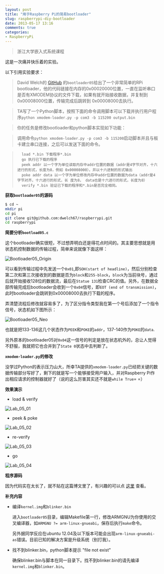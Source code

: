 ```yaml
---
layout: post
title: "用于Raspberry Pi的简易bootloader"
slug: raspberrypi-diy-bootloader
date: 2013-05-17 13:16
comments: true
categories:
- RaspberryPi
---
```


> 浙江大学嵌入式系统课程

这是一次痛并快乐着的实验。

以下引用实验要求：

> David Welch的 [GitHub](https://github.com/dwelch67/raspberrypi) 的`bootloader05`给出了一个非常简单的RPi bootloader，他的代码链接在内存的0x00020000位置，一直在监听串口是否有XMODEM协议的文件下载，如果有就开始接收数据，并复制到0x00008000位置，传输完成后跳转到 0x00008000去执行。

> TA写了一个Python脚本，按照下面的命令调用脚本可以下载并执行用户程序`python xmodem-loader.py -p com3 -b 115200 output.bin`

> 你的任务是修改bootloader和python脚本实现如下功能：

> 调用命令`python xmodem-loader.py -p com3 -b 115200`启动脚本并且与板卡建立串口连接，之后可以发送下面的命令。

> 		load *.bin 下载程序*.bin
> 		go 执行已下载的程序
> 		peek addr 以一个字为单位读取内存中addr位置的数据（addr是4字节对齐，十六进行的形式，长度为8，例如 0x00008000），并以十六进制的形式输出
> 		poke addr data 以一个字为单位修改内存中addr位置的数据为data（addr是4字节对齐，十六进行的形式，长 度为8， data也是十六进行的形式，长度为8）
> 		verify *.bin 验证已下载的程序和*.bin是否完全相同。
<!-- more -->
**获取`bootloader05`的源码**

```bash
$ cd ~
mkdir pi
cd pi
git clone git@github.com:dwelch67/raspberrypi.git
cd raspberrypi
```

**简要分析`bootload05.c`**

这个bootloader确实很短，不过想弄明白还是得花点时间的。其主要思想就是用状态机控制数据的传输过程，简单来说就像下面这样：

![Bootloader05_Origin](http://img.nilennoct.com/wp-content/uploads/2013/05/bootloader05.origin.png)

可以看到传输过程中先发送一个`0x01`,即`SOH(start of headline)`，然后分别检查第二次和第三次接收到的数据是否为`block`和`255-block`，`block`为当前块号，通过后就开始接收128位的数据流，最后在`Statue 131`检查CRC的值。另外，在数据全部传输完成后bootloader会收到一个`0x04`信号，即`EOT (end of transmission)`，此时bootloader会跳转到0x00008000去执行下载的程序。

弄清楚流程后修改就容易多了，为了区分指令类型我在第一个号后添加了一个指令信号，状态机如下图所示：

![Bootloader05_Neo](http://img.nilennoct.com/wp-content/uploads/2013/05/bootloader05.neo_.png)

也就是把133-136这几个状态作为`PEEK`和`POKE`的`addr`，137-140作为`POKE`的`data`.

另外原本的bootloader05对`0x04`这一信号的判定是放在状态机外的，总让人觉得不舒服，我就把它也合并到了`State 0`状态中去判断了。

**`xmodem-loader.py`的修改**

没学过Python的表示压力山大，所幸TA提供的`xmodem-loader.py`已经把关键的数据传输部分写好了，剩下的就是写一个能够接受用户输入，并对Raspberry Pi作出相应请求的控制器就好了（说的这么厉害其实还不就是`while True`= =）

**效果演示**

- load & verify

![Lab_05_01](http://img.nilennoct.com/wp-content/uploads/2013/05/Lab_05_01.png)

- peek & poke

![Lab_05_02](http://img.nilennoct.com/wp-content/uploads/2013/05/Lab_05_02.png)

- re-verify

![Lab_05_03](http://img.nilennoct.com/wp-content/uploads/2013/05/Lab_05_03.png)

- go

![Lab_05_04](http://img.nilennoct.com/wp-content/uploads/2013/05/Lab_05_04.png)


**程序源码**

因为代码实在太长了，就不贴在这篇博文里了，有兴趣的可以点 [这里](/raspberrypi-diy-bootloader-source/) 查看。

**补充内容**

- 编译`kernel.img`和`blinker.bin`

	进入`bootloader05`目录，编辑Makefile第一行，修改ARMGNU为你使用的交叉编译器，如`ARMGNU ?= arm-linux-gnueabi`，保存后执行`make`命令。

	另外据同学反应在ubuntu 12.04及以下版本可能会出现`arm-linux-gnueabi-as`错误。目前已知的解决方案是升级系统（别打我）。

- 找不到blinker.bin，python脚本提示 "file not exist"

	确保blinker.bin与脚本在同一目录下。找不到blinker.bin的请先编译`kernel.img`和`blinker.bin`。